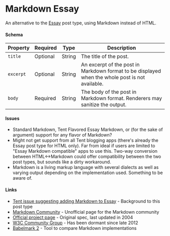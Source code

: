 # Markdown Essay

An alternative to the [Essay](https://tent.io/docs/post-types#essay) post type, using Markdown instead of HTML.


#### Schema

| Property | Required | Type | Description |
| -------- | -------- | ---- | ----------- |
| `title` | Optional | String | The title of the post. |
| `excerpt` | Optional | String | An excerpt of the post in Markdown format to be displayed when the whole post is not available. |
| `body` | Required | String | The body of the post in Markdown format. Renderers may sanitize the output. |

#### Issues

- Standard Markdown, Tent Flavored Essay Markdown, or (for the sake of argument) support for any flavor of Markdown?
- Might not get support from all Tent blogging apps (there's already the Essay post type for HTML only). Far from ideal if users are limited to "Essay Markdown compatible" apps to use this. Two-way conversion between HTML<->Markdown could offer compatibility between the two post types, but sounds like a dirty workaround.
- Markdown is a living markup language with several dialects as well as varying output depending on the implementation used. Something to be aware of.

#### Links

- [Tent issue suggesting adding Markdown to Essay](https://github.com/tent/tent.io/issues/200) - Background to this post type
- [Markdown Community](http://markdown.github.io/) - Unofficial page for the Markdown community
- [Official project page](http://daringfireball.net/projects/markdown) - Original spec, last updated in 2004
- [W3C Community Group](http://www.w3.org/community/markdown/) - Has been dormant since late 2012
- [Babelmark 2](http://johnmacfarlane.net/babelmark2/) - Tool to compare Markdown implementations
